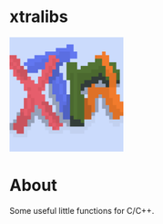 # xtralibs 

<img src="xtralib_logo.png" alt="xtralbs" width="200"/>

# About

Some useful little functions for C/C++.
